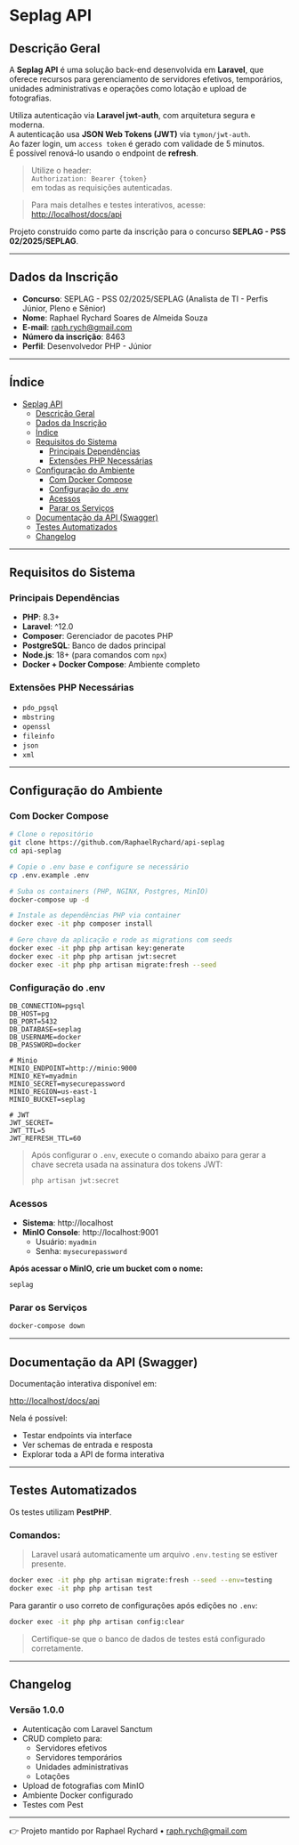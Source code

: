 # Seplag API

## Descrição Geral

A **Seplag API** é uma solução back-end desenvolvida em **Laravel**, que oferece recursos para gerenciamento de servidores efetivos, temporários, unidades administrativas e operações como lotação e upload de fotografias.

Utiliza autenticação via **Laravel jwt-auth**, com arquitetura segura e moderna.  
A autenticação usa **JSON Web Tokens (JWT)** via `tymon/jwt-auth`.  
Ao fazer login, um `access token` é gerado com validade de 5 minutos.  
É possível renová-lo usando o endpoint de **refresh**.

> Utilize o header:  
> `Authorization: Bearer {token}`  
> em todas as requisições autenticadas.

> Para mais detalhes e testes interativos, acesse:  
> [http://localhost/docs/api](http://localhost/docs/api)

Projeto construído como parte da inscrição para o concurso **SEPLAG - PSS 02/2025/SEPLAG**.

---

## Dados da Inscrição

- **Concurso**: SEPLAG - PSS 02/2025/SEPLAG (Analista de TI - Perfis Júnior, Pleno e Sênior)
- **Nome**: Raphael Rychard Soares de Almeida Souza
- **E-mail**: raph.rych@gmail.com
- **Número da inscrição**: 8463
- **Perfil**: Desenvolvedor PHP - Júnior

---

## Índice

- [Seplag API](#seplag-api)
    - [Descrição Geral](#descrição-geral)
    - [Dados da Inscrição](#dados-da-inscrição)
    - [Índice](#índice)
    - [Requisitos do Sistema](#requisitos-do-sistema)
        - [Principais Dependências](#principais-dependências)
        - [Extensões PHP Necessárias](#extensões-php-necessárias)
    - [Configuração do Ambiente](#configuração-do-ambiente)
        - [Com Docker Compose](#com-docker-compose)
        - [Configuração do .env](#configuração-do-env)
        - [Acessos](#acessos)
        - [Parar os Serviços](#parar-os-serviços)
    - [Documentação da API (Swagger)](#documentação-da-api-swagger)
    - [Testes Automatizados](#testes-automatizados)
    - [Changelog](#changelog)

---

## Requisitos do Sistema

### Principais Dependências

- **PHP**: 8.3+
- **Laravel**: ^12.0
- **Composer**: Gerenciador de pacotes PHP
- **PostgreSQL**: Banco de dados principal
- **Node.js**: 18+ (para comandos com `npx`)
- **Docker + Docker Compose**: Ambiente completo

### Extensões PHP Necessárias

- `pdo_pgsql`
- `mbstring`
- `openssl`
- `fileinfo`
- `json`
- `xml`

---

## Configuração do Ambiente

### Com Docker Compose

```bash
# Clone o repositório
git clone https://github.com/RaphaelRychard/api-seplag
cd api-seplag

# Copie o .env base e configure se necessário
cp .env.example .env

# Suba os containers (PHP, NGINX, Postgres, MinIO)
docker-compose up -d

# Instale as dependências PHP via container
docker exec -it php composer install

# Gere chave da aplicação e rode as migrations com seeds
docker exec -it php php artisan key:generate
docker exec -it php php artisan jwt:secret
docker exec -it php php artisan migrate:fresh --seed
```

### Configuração do .env

```env
DB_CONNECTION=pgsql
DB_HOST=pg
DB_PORT=5432
DB_DATABASE=seplag
DB_USERNAME=docker
DB_PASSWORD=docker

# Minio
MINIO_ENDPOINT=http://minio:9000
MINIO_KEY=myadmin
MINIO_SECRET=mysecurepassword
MINIO_REGION=us-east-1
MINIO_BUCKET=seplag

# JWT
JWT_SECRET=
JWT_TTL=5
JWT_REFRESH_TTL=60
```

> Após configurar o `.env`, execute o comando abaixo para gerar a chave secreta usada na assinatura dos tokens JWT:
> ```bash
> php artisan jwt:secret
> ```

### Acessos

- **Sistema**: http://localhost
- **MinIO Console**: http://localhost:9001
    - Usuário: `myadmin`
    - Senha: `mysecurepassword`

**Após acessar o MinIO, crie um bucket com o nome:**

```txt
seplag
```

### Parar os Serviços

```bash
docker-compose down
```

---

## Documentação da API (Swagger)

Documentação interativa disponível em:

[http://localhost/docs/api](http://localhost/docs/api)

Nela é possível:

- Testar endpoints via interface
- Ver schemas de entrada e resposta
- Explorar toda a API de forma interativa

---

## Testes Automatizados

Os testes utilizam **PestPHP**.

### Comandos:

> Laravel usará automaticamente um arquivo `.env.testing` se estiver presente.

```bash
docker exec -it php php artisan migrate:fresh --seed --env=testing
docker exec -it php php artisan test
```

Para garantir o uso correto de configurações após edições no `.env`:

```bash
docker exec -it php php artisan config:clear
```

> Certifique-se que o banco de dados de testes está configurado corretamente.

---

## Changelog

### Versão 1.0.0

- Autenticação com Laravel Sanctum
- CRUD completo para:
    - Servidores efetivos
    - Servidores temporários
    - Unidades administrativas
    - Lotações
- Upload de fotografias com MinIO
- Ambiente Docker configurado
- Testes com Pest

---

👉 Projeto mantido por Raphael Rychard • [raph.rych@gmail.com](mailto:raph.rych@gmail.com)

